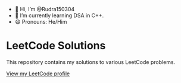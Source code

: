- 👋 Hi, I’m @Rudra150304
- 🌱 I’m currently learning DSA in C++.
- 😄 Pronouns: He/Him

# LeetCode Solutions

This repository contains my solutions to various LeetCode problems.

[View my LeetCode profile](https://leetcode.com/Rudra_1534/)


<!---
Rudra150304/Rudra150304 is a ✨ special ✨ repository because its `README.md` (this file) appears on your GitHub profile.
You can click the Preview link to take a look at your changes.
--->
